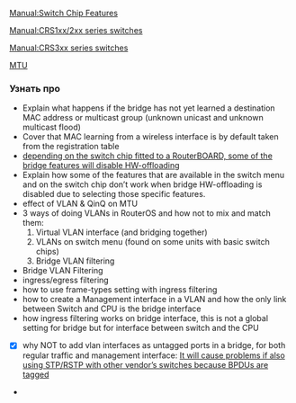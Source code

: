[Manual:Switch Chip Features](https://wiki.mikrotik.com/wiki/Manual:Switch_Chip_Features)

[Manual:CRS1xx/2xx series switches](https://wiki.mikrotik.com/wiki/Manual:CRS1xx/2xx_series_switches)

[Manual:CRS3xx series switches](https://wiki.mikrotik.com/wiki/Manual:CRS3xx_series_switches)

[MTU](https://wiki.mikrotik.com/wiki/Manual:Maximum_Transmission_Unit_on_RouterBoards)

### Узнать про
- Explain what happens if the bridge has not yet learned a destination MAC address or multicast group (unknown unicast and unknown multicast flood)
- Cover that MAC learning from a wireless interface is by default taken from the registration table
- [depending on the switch chip fitted to a RouterBOARD, some of the bridge features will disable HW-offloading](https://wiki.mikrotik.com/wiki/Manual:Interface/Bridge#Bridge_Hardware_Offloading)
- Explain how some of the features that are available in the switch menu and on the switch chip don’t work when bridge HW-offloading is disabled due to selecting those specific features.
- effect of VLAN & QinQ on MTU
- 3 ways of doing VLANs in RouterOS and how not to mix and match them:
    1. Virtual VLAN interface (and bridging together)
    2. VLANs on switch menu (found on some units with basic switch chips)
    3. Bridge VLAN filtering
- Bridge VLAN Filtering
- ingress/egress filtering
- how to use frame-types setting with ingress filtering
- how to create a Management interface in a VLAN and how the only link between Switch and CPU is the bridge interface
- how ingress filtering works on bridge interface, this is not a global setting for bridge but for interface between switch and the CPU
- [x] why NOT to add vlan interfaces as untagged ports in a bridge, for both regular traffic and management interface: [It will cause problems if also using STP/RSTP with other vendor’s switches because BPDUs are tagged](https://wiki.mikrotik.com/wiki/Manual:Layer2_misconfiguration#VLAN_on_a_bridge_in_a_bridge)
- 